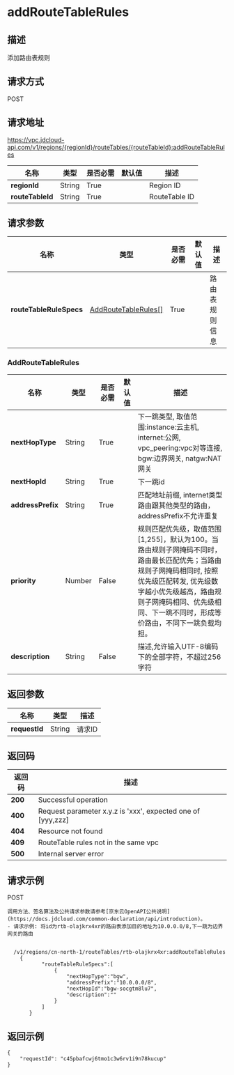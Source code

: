 # addRouteTableRules


## 描述
添加路由表规则

## 请求方式
POST

## 请求地址
https://vpc.jdcloud-api.com/v1/regions/{regionId}/routeTables/{routeTableId}:addRouteTableRules

|名称|类型|是否必需|默认值|描述|
|---|---|---|---|---|
|**regionId**|String|True| |Region ID|
|**routeTableId**|String|True| |RouteTable ID|

## 请求参数
|名称|类型|是否必需|默认值|描述|
|---|---|---|---|---|
|**routeTableRuleSpecs**|[AddRouteTableRules[]](#addroutetablerules)|True| |路由表规则信息|

### <div id="AddRouteTableRules">AddRouteTableRules</div>
|名称|类型|是否必需|默认值|描述|
|---|---|---|---|---|
|**nextHopType**|String|True| |下一跳类型, 取值范围:instance:云主机, internet:公网, vpc_peering:vpc对等连接, bgw:边界网关, natgw:NAT网关|
|**nextHopId**|String|True| |下一跳id|
|**addressPrefix**|String|True| |匹配地址前缀, internet类型路由跟其他类型的路由，addressPrefix不允许重复|
|**priority**|Number|False| |规则匹配优先级，取值范围[1,255]，默认为100。当路由规则子网掩码不同时，路由最长匹配优先；当路由规则子网掩码相同时, 按照优先级匹配转发, 优先级数字越小优先级越高，路由规则子网掩码相同、优先级相同、下一跳不同时，形成等价路由，不同下一跳负载均担。|
|**description**|String|False| |描述,允许输入UTF-8编码下的全部字符，不超过256字符|

## 返回参数
|名称|类型|描述|
|---|---|---|
|**requestId**|String|请求ID|


## 返回码
|返回码|描述|
|---|---|
|**200**|Successful operation|
|**400**|Request parameter x.y.z is 'xxx', expected one of [yyy,zzz]|
|**404**|Resource not found|
|**409**|RouteTable rules not in the same vpc|
|**500**|Internal server error|

## 请求示例
POST
```
调用方法、签名算法及公共请求参数请参考[京东云OpenAPI公共说明](https://docs.jdcloud.com/common-declaration/api/introduction)。
- 请求示例: 将id为rtb-olajkrx4xr的路由表添加目的地址为10.0.0.0/8,下一跳为边界网关的路由


  /v1/regions/cn-north-1/routeTables/rtb-olajkrx4xr:addRouteTableRules
    {
           "routeTableRuleSpecs":[
               {
                   "nextHopType":"bgw",
                   "addressPrefix":"10.0.0.0/8",
                   "nextHopId":"bgw-socgtm8lu7",
                   "description":""
               }
           ]
       }

```

## 返回示例
```
{
    "requestId": "c45pbafcwj6tmo1c3w6rv1i9n78kucup"
}
```
